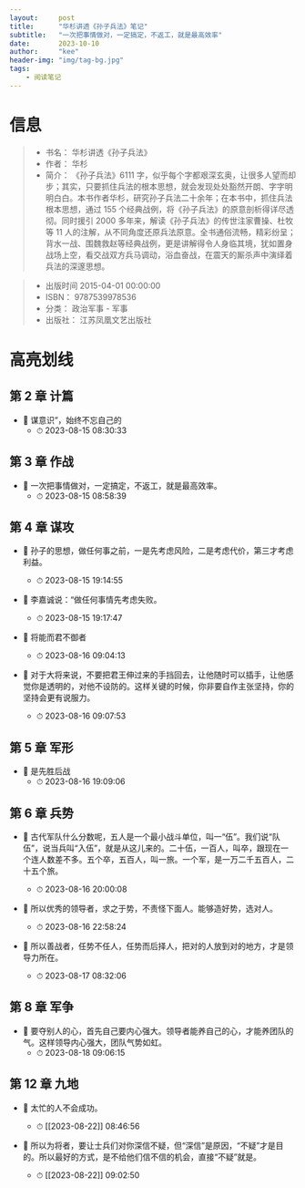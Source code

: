 ```yaml
---
layout:     post
title:      "华杉讲透《孙子兵法》笔记"
subtitle:   "一次把事情做对，一定搞定，不返工，就是最高效率"
date:       2023-10-10
author:     "kee"
header-img: "img/tag-bg.jpg"
tags:
    - 阅读笔记
---
```



# 信息
> - 书名： 华杉讲透《孙子兵法》
> - 作者： 华杉
> - 简介：     《孙子兵法》6111 字，似乎每个字都艰深玄奥，让很多人望而却步；其实，只要抓住兵法的根本思想，就会发现处处豁然开朗、字字明明白白。本书作者华杉，研究孙子兵法二十余年；在本书中，抓住兵法根本思想，通过 155 个经典战例，将《孙子兵法》的原意剖析得详尽透彻。同时援引 2000 多年来，解读《孙子兵法》的传世注家曹操、杜牧等 11 人的注解，从不同角度还原兵法原意。全书通俗流畅，精彩纷呈；背水一战、围魏救赵等经典战例，更是讲解得令人身临其境，犹如置身战场上空，看交战双方兵马调动，浴血奋战，在震天的厮杀声中演绎着兵法的深邃思想。

> - 出版时间 2015-04-01 00:00:00
> - ISBN： 9787539978536
> - 分类： 政治军事 - 军事
> - 出版社： 江苏凤凰文艺出版社



# 高亮划线

## 第 2 章 计篇

- 📌 谋意识”，始终不忘自己的 
    - ⏱ 2023-08-15 08:30:33
## 第 3 章 作战

- 📌 一次把事情做对，一定搞定，不返工，就是最高效率。
    - ⏱ 2023-08-15 08:58:39
## 第 4 章 谋攻

- 📌 孙子的思想，做任何事之前，一是先考虑风险，二是考虑代价，第三才考虑利益。 
    - ⏱ 2023-08-15 19:14:55

- 📌 李嘉诚说：“做任何事情先考虑失败。 
    - ⏱ 2023-08-15 19:17:47

- 📌 将能而君不御者
    - ⏱ 2023-08-16 09:04:13

- 📌 对于大将来说，不要把君王伸过来的手挡回去，让他随时可以插手，让他感觉你是透明的，对他不设防的。这样关键的时候，你非要自作主张坚持，你的坚持会更有说服力。
    - ⏱ 2023-08-16 09:07:53
## 第 5 章 军形

- 📌 是先胜后战 
    - ⏱ 2023-08-16 19:09:06
## 第 6 章 兵势

- 📌 古代军队什么分数呢，五人是一个最小战斗单位，叫一“伍”。我们说“队伍”，说当兵叫“入伍”，就是从这儿来的。二十伍，一百人，叫卒，跟现在一个连人数差不多。五个卒，五百人，叫一旅。一个军，是一万二千五百人，二十五个旅。
    - ⏱ 2023-08-16 20:00:08

- 📌 所以优秀的领导者，求之于势，不责怪下面人。能够造好势，选对人。
    - ⏱ 2023-08-16 22:58:24

- 📌 所以善战者，任势不任人，任势而后择人，把对的人放到对的地方，才是领导力所在。
    - ⏱ 2023-08-17 08:32:06
## 第 8 章 军争

- 📌 要夺别人的心，首先自己要内心强大。领导者能养自己的心，才能养团队的气。这样领导内心强大，团队气势如虹。
    - ⏱ 2023-08-18 09:06:15
## 第 12 章 九地

- 📌 太忙的人不会成功。 
    - ⏱ [[2023-08-22]] 08:46:56

- 📌 所以为将者，要让士兵们对你深信不疑，但“深信”是原因，“不疑”才是目的。所以最好的方式，是不给他们信不信的机会，直接“不疑”就是。 
    - ⏱ [[2023-08-22]] 09:02:50 
